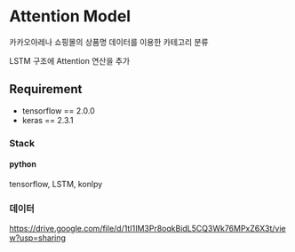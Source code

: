 # Attention Model

카카오아레나 쇼핑몰의 상품명 데이터를 이용한 카테고리 분류

LSTM 구조에 Attention 연산을 추가

## Requirement
- tensorflow == 2.0.0
- keras == 2.3.1

### Stack

#### python
tensorflow, LSTM, konlpy

### 데이터
https://drive.google.com/file/d/1tI1IM3Pr8oqkBidL5CQ3Wk76MPxZ6X3t/view?usp=sharing
